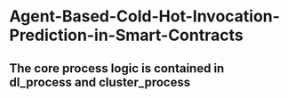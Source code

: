 # Agent-Based-Cold-Hot-Invocation-Prediction-in-Smart-Contracts
## The core process logic is contained in dl_process and cluster_process
